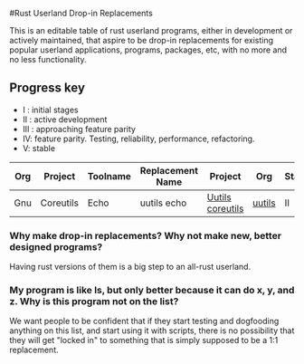 #Rust Userland Drop-in Replacements

This is an editable table of rust userland programs, either in development or actively maintained, 
that aspire to be drop-in replacements for existing popular userland applications, programs, packages, etc, 
with no more and no less functionality.

## Progress key

* I : initial stages
* II : active development
* III : approaching feature parity
* IV: feature parity. Testing, reliability, performance, refactoring.
* V: stable

Org | Project | Toolname | Replacement Name | Project | Org | Status
--- | --- | --- | --- | --- | --- | ---
Gnu | Coreutils | Echo | uutils echo | [Uutils coreutils][uutils coreutils]| [uutils][uutils] | II


### Why make drop-in replacements? Why not make new, better designed programs?

Having rust versions of them is a big step to an all-rust userland.

### My program is like ls, but only better because it can do x, y, and z. Why is this program not on the list?

We want people to be confident that if they start testing and dogfooding anything on this list, and start using it with scripts, 
there is no possibility that they will get "locked in" to something that is simply supposed to be a 1:1 replacement.

[uutils]: https://github.com/uutils/coreutils 
[uutils coreutils]: https://github.com/uutils/coreutils
